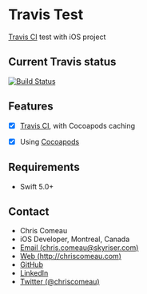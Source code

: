 # Travis Test

[Travis CI](https://travis-ci.org) test with iOS project


## Current Travis status


[![Build Status](https://travis-ci.org/chriscomeau/TravisTest.svg?branch=master)](https://travis-ci.org/chriscomeau/TravisTest)


## Features

- [X] [Travis CI](https://travis-ci.org), with Cocoapods caching
- [X] Using [Cocoapods](https://cocoapods.org)

 
## Requirements

- Swift 5.0+



## Contact

* Chris Comeau
* iOS Developer, Montreal, Canada
* [Email (chris.comeau@skyriser.com)](mailto:chris.comeau@skyriser.com)
* [Web (http://chriscomeau.com)](http://chriscomeau.com)
* [GitHub](https://github.com/chriscomeau)
* [LinkedIn](https://www.linkedin.com/in/christiancomeau)
* [Twitter (@chriscomeau)](http://twitter.com/chriscomeau)
